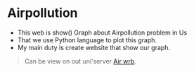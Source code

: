 # Airpollution
- This web is show()  Graph about Airpollution problem in Us 
- That we use Python language to plot this graph.
- My main duty is create website that show our graph.


> Can be view on out uni'server [Air wrb](www.it.kmitl.ac.th/~it60070030).
